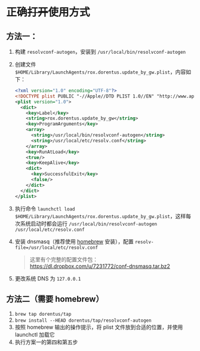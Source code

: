 正确<del>打开</del>使用方式
============

方法一：
-----

1. 构建 `resolvconf-autogen`，安装到 `/usr/local/bin/resolvconf-autogen`
2. 创建文件 `$HOME/Library/LaunchAgents/rox.dorentus.update_by_gw.plist`，内容如下：

    ```xml
    <?xml version="1.0" encoding="UTF-8"?>
    <!DOCTYPE plist PUBLIC "-//Apple//DTD PLIST 1.0//EN" "http://www.apple.com/DTDs/PropertyList-1.0.dtd">
    <plist version="1.0">
      <dict>
        <key>Label</key>
        <string>rox.dorentus.update_by_gw</string>
        <key>ProgramArguments</key>
        <array>
          <string>/usr/local/bin/resolvconf-autogen</string>
          <string>/usr/local/etc/resolv.conf</string>
        </array>
        <key>RunAtLoad</key>
        <true/>
        <key>KeepAlive</key>
        <dict>
          <key>SuccessfulExit</key>
          <false/>
        </dict>
      </dict>
    </plist>
    ```

3. 执行命令 `launchctl load $HOME/Library/LaunchAgents/rox.dorentus.update_by_gw.plist`，这样每次系统启动时都会运行 `/usr/local/bin/resolvconf-autogen /usr/local/etc/resolv.conf`
4. 安装 dnsmasq（推荐使用 [homebrew](http://mxcl.github.com/homebrew/) 安装），配置 `resolv-file=/usr/local/etc/resolv.conf`
   > 这里有个完整的配置文件包：https://dl.dropbox.com/u/7231772/conf-dnsmasq.tar.bz2
5. 更改系统 DNS 为 `127.0.0.1`

方法二（需要 homebrew）
------
1. `brew tap dorentus/tap`
2. `brew install --HEAD dorentus/tap/resolvconf-autogen`
3. 按照 homebrew 输出的操作提示，将 plist 文件放到合适的位置，并使用 launchctl 加载它
4. 执行方案一的第四和第五步
